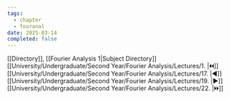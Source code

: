 ```yaml
---
tags:
  - chapter
  - fouranal
date: 2025-03-14
completed: false
---
```

[[Directory]], [[Fourier Analysis 1|Subject Directory]]
[[University/Undergraduate/Second Year/Fourier Analysis/Lectures/1. |🞀🞀]] [[University/Undergraduate/Second Year/Fourier Analysis/Lectures/17. |◀]] [[University/Undergraduate/Second Year/Fourier Analysis/Lectures/19. |▶]] [[University/Undergraduate/Second Year/Fourier Analysis/Lectures/22. |🞂🞂]]
# 
## 
### 